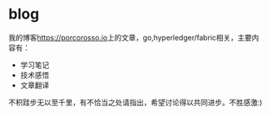 # blog
我的博客<https://porcorosso.io>上的文章，go,hyperledger/fabric相关，主要内容有：
- 学习笔记
- 技术感悟
- 文章翻译

不积跬步无以至千里，有不恰当之处请指出，希望讨论得以共同进步。不胜感激:)
